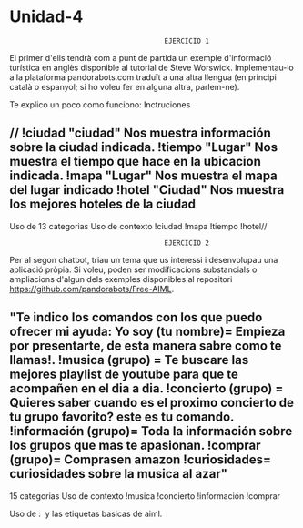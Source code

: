 # Unidad-4
                                          EJERCICIO 1
El primer d'ells tendrà com a punt de partida un exemple d'informació turística en anglès 
disponible al tutorial de Steve Worswick. Implementau-lo a la plataforma pandorabots.com 
traduït a una altra llengua (en principi català o espanyol; si ho voleu fer en alguna altra, parlem-ne).

Te explico un poco como funciono:
Inctruciones

// !ciudad "ciudad"   Nos muestra información sobre la ciudad indicada.
!tiempo "Lugar"    Nos muestra el tiempo que hace en la ubicacion indicada.
!mapa   "Lugar"    Nos muestra el mapa del lugar indicado
!hotel  "Ciudad"   Nos muestra los mejores hoteles de la ciudad
--------------------------------------------------------------------------

Uso de 13 categorias
Uso de contexto
!ciudad
!mapa
!tiempo
!hotel//

                                          EJERCICIO 2

Per al segon chatbot, triau un tema que us interessi i desenvolupau una aplicació pròpia. 
Si voleu, poden ser modificacions substancials o ampliacions d'algun dels exemples disponibles al repositori 
https://github.com/pandorabots/Free-AIML.


"Te indico los comandos con los que puedo ofrecer mi ayuda: 
   Yo soy (tu nombre)= Empieza por presentarte, de esta manera sabre como te llamas!. 
    !musica (grupo)  = Te buscare las mejores playlist de youtube para que te acompañen en el dia a dia.
    !concierto (grupo) = Quieres saber cuando es el proximo concierto de tu grupo favorito? este es tu comando.
    !información (grupo)= Toda la información sobre los grupos que mas te apasionan.
    !comprar (grupo)= Comprasen amazon
    !curiosidades= curiosidades sobre la musica al azar"
----------------------------------------------------------------------------

15 categorias
Uso de contexto
!musica
!concierto
!información
!comprar

Uso de :
<carousel>
<card>
<image>
<random>
y las etiquetas basicas de aiml.
<srai>
<template>
<pattern>
<that>
etc....
